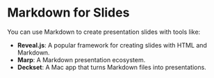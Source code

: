 # Markdown for Slides

You can use Markdown to create presentation slides with tools like:

- **Reveal.js**: A popular framework for creating slides with HTML and Markdown.
- **Marp**: A Markdown presentation ecosystem.
- **Deckset**: A Mac app that turns Markdown files into presentations.
